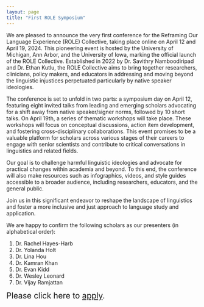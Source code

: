 ```yaml
---
layout: page
title: "First ROLE Symposium"
---
```


We are pleased to announce the very first conference for the Reframing Our Language Experience (ROLE) Collective, taking place online on April 12 and April 19, 2024. This pioneering event is hosted by the University of Michigan, Ann Arbor, and the University of Iowa, marking the official launch of the ROLE Collective. Established in 2022 by Dr. Savithry Namboodiripad and Dr. Ethan Kutlu, the ROLE Collective aims to bring together researchers, clinicians, policy makers, and educators in addressing and moving beyond the linguistic injustices perpetuated particularly by native speaker ideologies.

The conference is set to unfold in two parts: a symposium day on April 12, featuring eight invited talks from leading and emerging scholars advocating for a shift away from native speaker/signer norms, followed by 10 short talks. On April 19th, a series of thematic workshops will take place. These workshops will focus on conceptual discussions, action item development, and fostering cross-disciplinary collaborations. This event promises to be a valuable platform for scholars across various stages of their careers to engage with senior scientists and contribute to critical conversations in linguistics and related fields.

Our goal is to challenge harmful linguistic ideologies and advocate for practical changes within academia and beyond. To this end, the conference will also make resources such as infographics, videos, and style guides accessible to a broader audience, including researchers, educators, and the general public.

Join us in this significant endeavor to reshape the landscape of linguistics and foster a more inclusive and just approach to language study and application.

We are happy to confirm the following scholars as our presenters (in alphabetical order):
1. Dr. Rachel Hayes-Harb 
2. Dr. Yolanda Holt 
3. Dr. Lina Hou
4. Dr. Kamran Khan 
5. Dr. Evan Kidd 
6. Dr. Wesley Leonard 
7. Dr. Vijay Ramjattan

   
<span style="font-size:1.5em;">Please click here to [apply](https://forms.gle/CNffsAbqvoshgPCu9).</span>


